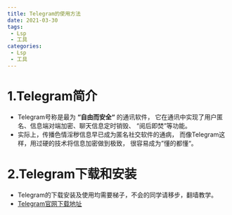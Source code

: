```yaml
---
title: Telegram的使用方法
date: 2021-03-30
tags:
 - Lsp
 - 工具
categories:
 - Lsp
 - 工具
---
```

#  1.Telegram简介
-  Telegram号称是最为 **“自由而安全“** 的通讯软件，
它在通讯中实现了用户匿名、信息端对端加密、聊天信息定时销毁、
“阅后即焚”等功能。
-  实际上，传播色情淫秽信息早已成为匿名社交软件的通病，
而像Telegram这样，用过硬的技术将信息加密做到极致，
很容易成为”懂的都懂“。

#  2.Telegram下载和安装
-  Telegram的下载安装及使用均需要梯子，不会的同学请移步，翻墙教学。
-  [Telegram官网下载地址](https://telegram.org/) 